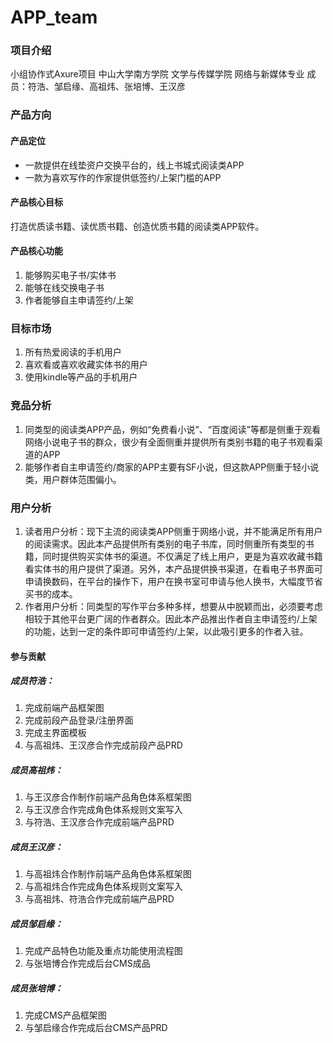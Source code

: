 # APP_team
### 项目介绍
小组协作式Axure项目 中山大学南方学院 文学与传媒学院 网络与新媒体专业 成员：符浩、邹启缘、高祖炜、张培博、王汉彦
### 产品方向
#### 产品定位
- 一款提供在线垫资户交换平台的，线上书城式阅读类APP
- 一款为喜欢写作的作家提供低签约/上架门槛的APP
#### 产品核心目标
打造优质读书籍、读优质书籍、创造优质书籍的阅读类APP软件。
#### 产品核心功能
1. 能够购买电子书/实体书
2. 能够在线交换电子书
3. 作者能够自主申请签约/上架
### 目标市场
1. 所有热爱阅读的手机用户
2. 喜欢看或喜欢收藏实体书的用户
3. 使用kindle等产品的手机用户
### 竞品分析
 1. 同类型的阅读类APP产品，例如“免费看小说”、“百度阅读”等都是侧重于观看网络小说电子书的群众，很少有全面侧重并提供所有类别书籍的电子书观看渠道的APP
 2. 能够作者自主申请签约/商家的APP主要有SF小说，但这款APP侧重于轻小说类，用户群体范围偏小。
### 用户分析
1. 读者用户分析：现下主流的阅读类APP侧重于网络小说，并不能满足所有用户的阅读需求。因此本产品提供所有类别的电子书库，同时侧重所有类型的书籍，同时提供购买实体书的渠道。不仅满足了线上用户，更是为喜欢收藏书籍看实体书的用户提供了渠道。另外，本产品提供换书渠道，在看电子书界面可申请换数码，在平台的操作下，用户在换书室可申请与他人换书，大幅度节省买书的成本。
2. 作者用户分析：同类型的写作平台多种多样，想要从中脱颖而出，必须要考虑相较于其他平台更广阔的作者群众。因此本产品推出作者自主申请签约/上架的功能，达到一定的条件即可申请签约/上架，以此吸引更多的作者入驻。
#### 参与贡献
##### 成员符浩：
1. 完成前端产品框架图
2. 完成前段产品登录/注册界面
3. 完成主界面模板
4. 与高祖炜、王汉彦合作完成前段产品PRD
##### 成员高祖炜：
 1. 与王汉彦合作制作前端产品角色体系框架图
 2. 与王汉彦合作完成角色体系规则文案写入
 3. 与符浩、王汉彦合作完成前端产品PRD
##### 成员王汉彦：
 1. 与高祖炜合作制作前端产品角色体系框架图
 2. 与高祖炜合作完成角色体系规则文案写入
 3. 与高祖炜、符浩合作完成前端产品PRD
##### 成员邹启缘：
1. 完成产品特色功能及重点功能使用流程图
2. 与张培博合作完成后台CMS成品
##### 成员张培博：
 1. 完成CMS产品框架图
 2. 与邹启缘合作完成后台CMS产品PRD
